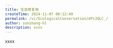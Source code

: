 ```yaml
---
title: 生态修复地
createTime: 2024-11-07 00:12:49
permalink: /vi/EcologicalConservation/4PzJQLC_/
author: sunshang-hl
description: xxxx
---
```


xxxx